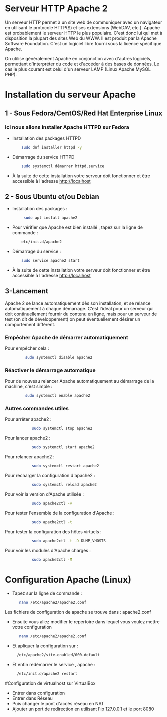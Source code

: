 # Serveur HTTP Apache 2

Un serveur HTTP permet à un site web de communiquer avec un navigateur en utilisant le protocole HTTP(S) et ses extensions (WebDAV, etc.). Apache est probablement le serveur HTTP le plus populaire. C'est donc lui qui met à disposition la plupart des sites Web du WWW.
Il est produit par la Apache Software Foundation. C'est un logiciel libre fourni sous la licence spécifique Apache.

On utilise généralement Apache en conjonction avec d'autres logiciels, permettant d'interpréter du code et d'accéder à des bases de données. Le cas le plus courant est celui d'un serveur LAMP (Linux Apache MySQL PHP).

# Installation du serveur Apache

## 1 - Sous Fedora/CentOS/Red Hat Enterprise Linux

### Ici nous allons installer Apache HTTPD sur Fedora

* Installation des packages HTTPD

    ```sh
        sudo dnf installer httpd -y
     ```

* Démarrage du service HTTPD

    ```sh
        sudo systemctl démarrer httpd.service
    ```

* À la suite de cette installation votre serveur doit fonctionner et être accessible à l'adresse <http://localhost>

## 2 - Sous Ubuntu et/ou Debian

* Installation des packages :

   ```sh
        sudo apt install apache2
   ```

* Pour vérifier que Apache est bien installé , tapez sur la ligne de commande :

    ```sh
        etc/init.d/apache2
    ```

* Démarrage du service :

    ```sh
        sudo service apache2 start
    ```

* À la suite de cette installation votre serveur doit fonctionner et être accessible à l'adresse <http://localhost>

## 3-Lancement

 Apache 2 se lance automatiquement dès son installation, et se relance automatiquement à chaque démarrage. C'est l'idéal pour un serveur qui doit continuellement fournir du contenu en ligne, mais pour un serveur de test (on dit de développement) on peut éventuellement désirer un comportement différent.

### Empêcher Apache de démarrer automatiquement

Pour empêcher cela :

```sh
         sudo systemctl disable apache2
```

### Réactiver le démarrage automatique

Pour de nouveau relancer Apache automatiquement au démarrage de la machine, c'est simple :

```sh
         sudo systemctl enable apache2
```

### Autres commandes utiles

Pour arrêter apache2 :

```sh
            sudo systemctl stop apache2
```

Pour lancer apache2 :

```sh
            sudo systemctl start apache2
```

Pour relancer apache2 :

```sh
            sudo systemctl restart apache2
```

Pour recharger la configuration d'apache2 :

```sh
            sudo systemctl reload apache2
```

Pour voir la version d'Apache utilisée :

```sh
            sudo apache2ctl -v
```

Pour tester l'ensemble de la configuration d'Apache :

```sh
            sudo apache2ctl -t
```

Pour tester la configuration des hôtes virtuels :

```sh
            sudo apache2ctl -t -D DUMP_VHOSTS
```

Pour voir les modules d'Apache chargés :

```sh
            sudo apache2ctl -M
```

# Configuration Apache (Linux)

* Tapez sur la ligne de commande :

    ```sh
       nano /etc/apache2/apache2.conf
    ```

Les fichiers de configuration de apache se trouve dans : apache2.conf

* Ensuite vous allez modifier le repertoire dans lequel vous voulez mettre votre configuration

    ```sh
       nano /etc/apache2/apache2.conf
    ```

* Et apliquer la configuration sur :

    ```sh
      /etc/apache2/site-enabled/000-default
    ```

* Et enfin redémarrer le service , apache :

    ```sh
      /etc/init.d/apache2 restart
    ```
#Configuration de virtualhost sur VirtualBox
* Entrer dans configuration
* Entrer dans Réseau
* Puis changer le pont d'accès réseau en NAT
* Ajouter un port de redirection en utilisant l'ip 127.0.0.1 et le port 8080

